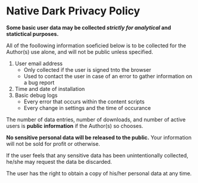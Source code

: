 # Native Dark Privacy Policy

**Some basic user data may be collected *strictly for analytical* and statictical purposes.**

All of the foollowing information soeficied below is to be collected for the Author(s) use alone, and will not be public unless specified.

 1. User email address
    * Only collected if the user is signed tnto the browser
    * Used to contact the user in case of an error to gather information on a bug report
 2. Time and date of installation
 3. Basic debug logs
    * Every error that occurs within the content scripts
    * Every change in settings and the time of occurance
    
The number of data entries, number of downloads, and number of active users is **public information** if the Author(s) so chooses.

**No sensitive personal data will be released to the public.** Your information will not be sold for profit or otherwise.

If the user feels that any sensitive data has been unintentionally collected, he/she may request the data be discarded.

The user has the right to obtain a copy of his/her personal data at any time.
